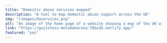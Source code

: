 ```yaml
---
title: "Domestic abuse services mapped"
description: "A tool to map domestic abuse support across the UK"
img: "/images/daservices.png"
alt: "An image of the home page of a website showing a map of the UK with clustered service numbers on it."
link: "https://guileless-melomakarona-78ba3b.netlify.app/"
featured: "yes"
---
```

